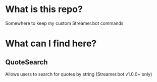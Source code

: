 # What is this repo?
Somewhere to keep my custom Streamer.bot commands

# What can I find here?

## QuoteSearch
Allows users to search for quotes by string (Streamer.bot v1.0.0+ only)

